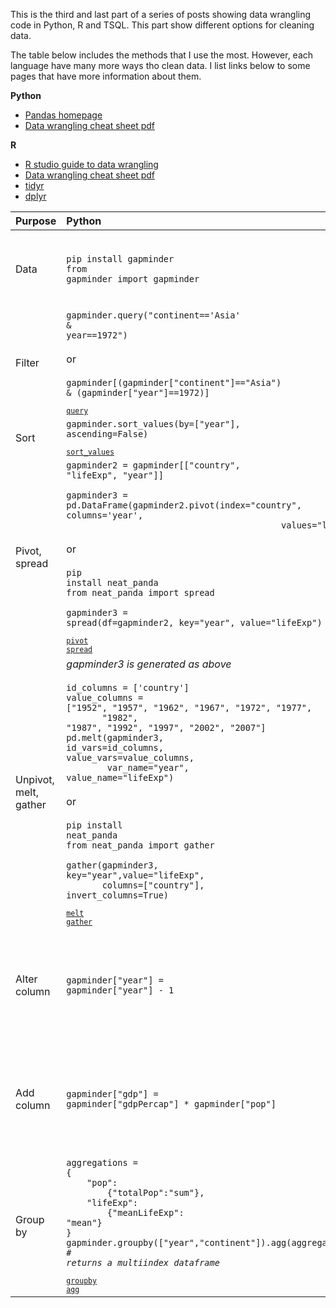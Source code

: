 <!--
.. title: hej
.. slug: hej
.. date: 2019-04-01 12:11:24 UTC
.. tags: 
.. category: 
.. link: 
.. description: 
.. type: text
-->
This is the third and last part of a series of posts showing data wrangling code in Python, R and TSQL. This part show different options for cleaning data.
<!-- TEASER_END -->
The table below includes the methods that I use the most. However, each language have many more ways tho clean data. I list links below to some pages that have more information about them.

**Python**

* [Pandas homepage](https://pandas.pydata.org/)
* [Data wrangling cheat sheet pdf](https://pandas.pydata.org/Pandas_Cheat_Sheet.pdf)

**R**

* [R studio guide to data wrangling](https://www.rstudio.com/resources/webinars/data-wrangling-with-r-and-rstudio/)
* [Data wrangling cheat sheet pdf](https://www.rstudio.com/wp-content/uploads/2015/02/data-wrangling-cheatsheet.pdf)
* [tidyr](https://tidyr.tidyverse.org/)
* [dplyr](https://dplyr.tidyverse.org/)



| Purpose               | **Python**                                                                                                                                                                                                                                                                                                                                                                                                                                                                                                                                                                                                                                                                                                                                                                                          | **R**                                                                                                                                                                                                                                                                                                                                                     | **TSQL**                                                                                                                                                                                                                                                                                                                                                                                                                                                                                                                                                                                                                                                                                                                      |
| :-------------------- | :-------------------------------------------------------------------------------------------------------------------------------------------------------------------------------------------------------------------------------------------------------------------------------------------------------------------------------------------------------------------------------------------------------------------------------------------------------------------------------------------------------------------------------------------------------------------------------------------------------------------------------------------------------------------------------------------------------------------------------------------------------------------------------------------------- | :-------------------------------------------------------------------------------------------------------------------------------------------------------------------------------------------------------------------------------------------------------------------------------------------------------------------------------------------------------- | :---------------------------------------------------------------------------------------------------------------------------------------------------------------------------------------------------------------------------------------------------------------------------------------------------------------------------------------------------------------------------------------------------------------------------------------------------------------------------------------------------------------------------------------------------------------------------------------------------------------------------------------------------------------------------------------------------------------------------- |
| Data                  | <code>pip install gapminder<br>from gapminder import gapminder<code>                                                                                                                                                                                                                                                                                                                                                                                                                                                                                                                                                                                                                                                                                                                                | <code>install.packages("gapminder")<br>library(gapminder)<code>                                                                                                                                                                                                                                                                                           | *the gapminder dataset is inserted into a table called gapminder on a local MSSQL server.<br>This is done via the pandas method [to_sql](https://pandas.pydata.org/pandas-docs/stable/reference/api/pandas.DataFrame.to_sql.html)*                                                                                                                                                                                                                                                                                                                                                                                                                                                                                            |
| Filter                | <code>gapminder.query("continent=='Asia' & year==1972")</code><br><br>or<br><br><code>gapminder[(gapminder["continent"]=="Asia") & (gapminder["year"]==1972)]<code><br><br>[query](https://pandas.pydata.org/pandas-docs/stable/reference/api/pandas.DataFrame.query.html)                                                                                                                                                                                                                                                                                                                                                                                                                                                                                                                          | <code>gapminder %>% filter(continent=="Asia", year==1972))<code><br><br>[filter](https://dplyr.tidyverse.org/reference/filter.html)                                                                                                                                                                                                                       | <code>SELECT * from gapminder WHERE continent='Asia' AND year=1972<code>                                                                                                                                                                                                                                                                                                                                                                                                                                                                                                                                                                                                                                                      |
| Sort                  | <code>gapminder.sort_values(by=["year"], ascending=False)<code><br><br>[sort_values](https://pandas.pydata.org/pandas-docs/stable/reference/api/pandas.DataFrame.sort_values.html)                                                                                                                                                                                                                                                                                                                                                                                                                                                                                                                                                                                                                  | <code>gapminder %>% arrange(desc(year))<code><br><br>[arrange](https://dplyr.tidyverse.org/reference/arrange.html)                                                                                                                                                                                                                                        | <code>SELECT * FROM gapminder ORDER BY year<code>                                                                                                                                                                                                                                                                                                                                                                                                                                                                                                                                                                                                                                                                             |
| Pivot, spread         | <code>gapminder2 = gapminder[["country", "lifeExp", "year"]]<br><br>gapminder3 = pd.DataFrame(gapminder2.pivot(index="country", columns='year',<br>&nbsp;&nbsp;&nbsp;&nbsp;&nbsp;&nbsp;&nbsp;&nbsp;&nbsp;&nbsp;&nbsp;&nbsp;&nbsp;&nbsp;&nbsp;&nbsp;&nbsp;&nbsp;&nbsp;&nbsp;&nbsp;&nbsp;&nbsp;&nbsp;&nbsp;&nbsp;&nbsp;&nbsp;&nbsp;&nbsp;&nbsp;&nbsp;&nbsp;&nbsp;&nbsp;&nbsp;&nbsp;&nbsp;&nbsp;&nbsp;&nbsp;&nbsp;values="lifeExp").to_records())</code><br><br>or<br><br><code>pip install neat_panda<br>from neat_panda import spread<br><br>gapminder3 = spread(df=gapminder2, key="year", value="lifeExp")<code><br><br>[pivot](https://pandas.pydata.org/pandas-docs/stable/reference/api/pandas.DataFrame.pivot.html)<br>[spread](https://github.com/htp84/neat_panda)                           | <code><br>gapminder2 <- select(gapminder, country, lifeExp, year)<br><br>gapminder3 <- spread(gapminder2, key=year, value=lifeExp)<code><br><br>[spread](https://tidyr.tidyverse.org/reference/spread.html)                                                                                                                                               | <code>SELECT country, [1952], [1957], [1962], [1967], [1972], [1977],<br>       [1982], [1987], [1992], [1997], [2002], [2007]<br>FROM (SELECT country, lifeExp, year FROM gapminder) AS gap<br>PIVOT<br>(<br>sum(lifeExp)<br>FOR year in ([1952], [1957], [1962], [1967], [1972], [1977],<br>&nbsp;&nbsp;&nbsp;&nbsp;&nbsp;&nbsp;&nbsp;&nbsp;&nbsp;&nbsp;&nbsp;&nbsp;&nbsp;[1982], [1987], [1992], [1997], [2002], [2007])<br>) AS pvt<code><br><br>[PIVOT](https://docs.microsoft.com/en-us/sql/t-sql/queries/from-using-pivot-and-unpivot)                                                                                                                                                                                 |
| Unpivot, melt, gather | *gapminder3 is generated as above*<br><br><code>id_columns = ['country']<br>value_columns = ["1952", "1957", "1962", "1967", "1972", "1977",<br>&nbsp;&nbsp;&nbsp;&nbsp;&nbsp;&nbsp;&nbsp;"1982", "1987", "1992", "1997", "2002", "2007"]<br>pd.melt(gapminder3, id_vars=id_columns, value_vars=value_columns,<br>&nbsp;&nbsp;&nbsp;&nbsp;&nbsp;&nbsp;&nbsp;&nbsp;var_name="year", value_name="lifeExp")&nbsp;</code><br><br>or<br><br><code>pip install neat_panda<br>from neat_panda import gather<br><br>gather(gapminder3, key="year",value="lifeExp",<br>&nbsp;&nbsp;&nbsp;&nbsp;&nbsp;&nbsp;&nbsp;columns=["country"], invert_columns=True)<code><br><br>[melt](https://pandas.pydata.org/pandas-docs/stable/reference/api/pandas.melt.html)<br>[gather](https://github.com/htp84/neat_panda) | *gapminder3 is generated as above*<br><br><code>value_columns <- c("1952", "1957", "1962", "1967",<br>&nbsp;&nbsp;"1972", "1977","1982", "1987",<br>&nbsp;&nbsp;"1992", "1997", "2002", "2007")<br>gather(gapminder3, value_columns,<br>&nbsp;&nbsp;key="year", value="lifeExp")<code><br><br>[gather](https://tidyr.tidyverse.org/reference/gather.html) | *the table gapminder_pvt is generated via the PIVOT above*<br><br><code>SELECT country, [year], lifeExp<br>FROM (<br>SELECT country, [1952], [1957], [1962], [1967], [1972], [1977],<br>&nbsp;&nbsp;&nbsp;&nbsp;&nbsp;&nbsp;&nbsp;[1982], [1987], [1992], [1997], [2002], [2007]<br>FROM gapminder_pvt) AS gap<br>UNPIVOT<br>(lifeExp FOR [year] IN ([1952], [1957], [1962], [1967], [1972], [1977],<br>&nbsp;&nbsp;&nbsp;&nbsp;&nbsp;&nbsp;&nbsp;&nbsp;&nbsp;&nbsp;&nbsp;&nbsp;&nbsp;&nbsp;&nbsp;&nbsp;&nbsp;&nbsp;&nbsp;&nbsp;&nbsp;&nbsp;&nbsp;&nbsp;[1982], [1987], [1992], [1997], [2002], [2007])<br>) AS unpvt<code><br><br>[UNPIVOT](https://docs.microsoft.com/en-us/sql/t-sql/queries/from-using-pivot-and-unpivot) |
| Alter column          | <code>gapminder["year"] = gapminder["year"] - 1<code>                                                                                                                                                                                                                                                                                                                                                                                                                                                                                                                                                                                                                                                                                                                                               | <code>gapminder <- mutate(year = year - 1) <code><br><br>[mutate](https://dplyr.tidyverse.org/reference/mutate.html)                                                                                                                                                                                                                                      | <code>SELECT country, continent, year - 1 AS year, lifeExp, pop, gdpPercap<br>FROM gapminder</code><br><br>*this do not alter the original table, it only changes the returned output*                                                                                                                                                                                                                                                                                                                                                                                                                                                                                                                                        |
| Add column            | <code>gapminder["gdp"] = gapminder["gdpPercap"] * gapminder["pop"]<code>                                                                                                                                                                                                                                                                                                                                                                                                                                                                                                                                                                                                                                                                                                                            | <code>gapminder <- mutate(gdp = gdpPercap * pop)<code>                                                                                                                                                                                                                                                                                                    | <code>SELECT country, continent, year, lifeExp, pop, gdpPercap, pop * gdpPercap AS gdp<br>FROM gapminder</code><br><br>*this do not alter the original table, it only changes the returned output*                                                                                                                                                                                                                                                                                                                                                                                                                                                                                                                            |
| Group by              | <code>aggregations = {<br>&nbsp;&nbsp;&nbsp;&nbsp;"pop":<br>&nbsp;&nbsp;&nbsp;&nbsp;&nbsp;&nbsp;&nbsp;&nbsp;{"totalPop":"sum"},<br>&nbsp;&nbsp;&nbsp;&nbsp;"lifeExp":<br>&nbsp;&nbsp;&nbsp;&nbsp;&nbsp;&nbsp;&nbsp;&nbsp;{"meanLifeExp": "mean"}<br>}<br>gapminder.groupby(["year","continent"]).agg(aggregations)<br>*# returns a multiindex dataframe*<code><br><br>[groupby](https://pandas.pydata.org/pandas-docs/stable/reference/api/pandas.DataFrame.groupby.html)<br>[agg](https://pandas.pydata.org/pandas-docs/stable/reference/api/pandas.DataFrame.agg.html)                                                                                                                                                                                                                            | <code>gapminder %>% <br>  group_by(year, continent) %>% <br>&nbsp;&nbsp;summarise(totalPop = sum(as.numeric(pop)),<br>&nbsp;&nbsp;&nbsp;&nbsp;meanLifeExp = mean(lifeExp))<code><br><br>[group_by](https://dplyr.tidyverse.org/reference/group_by.html)<br>[summarise](https://dplyr.tidyverse.org/reference/summarise.html)                              | <code>SELECT continent, year, sum(pop) AS totalPop, avg(lifeExp) AS meanLifeExp<br>FROM gapminder<br>GROUP BY continent, year</code>                                                                                                                                                                                                                                                                                                                                                                                                                                                                                                                                                                                          |

